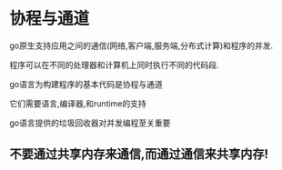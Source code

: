 # 协程与通道
go原生支持应用之间的通信(网络,客户端,服务端,分布式计算)和程序的并发.

程序可以在不同的处理器和计算机上同时执行不同的代码段.

go语言为构建程序的基本代码是协程与通道

它们需要语言,编译器,和runtime的支持

go语言提供的垃圾回收器对并发编程至关重要

不要通过共享内存来通信,而通过通信来共享内存!
-